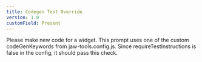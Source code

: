```yaml
---
title: Codegen Test Override
version: 1.0
customField: Present
---
```

Please make new code for a widget.
This prompt uses one of the custom codeGenKeywords from jaw-tools.config.js.
Since requireTestInstructions is false in the config, it should pass this check.
